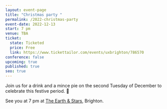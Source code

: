 ```yaml
---
layout: event-page
title: "Christmas party "
permalink: /2022-christmas-party
event-date: 2022-12-13
start: 7 pm
venue: TBA
ticket:
  state: Ticketed
  price: Free
  link: https://www.tickettailor.com/events/uxbrighton/786570
conference: false
upcoming: true
published: true
seo: true
---
```

Join us for a drink and a mince pie on the second Tuesday of December to celebrate this festive period. 🎄

S﻿ee you at 7 pm at [The Earth & Stars](https://www.google.co.uk/maps/place/The+Earth+%26+Stars/@50.8248306,-0.1421861,15z/data=!4m2!3m1!1s0x0:0x9db9a618075247e1?sa=X&hl=en&ved=2ahUKEwiWhsuR0u76AhVGTsAKHauGD2kQ_BJ6BAhuEAU), Brighton.